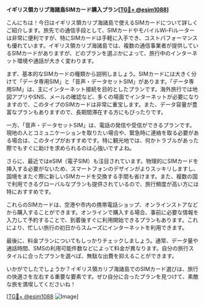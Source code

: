 **イギリス領カリブ海諸島SIMカード購入プラン[[TG💪+ @esim1088](https://t.me/s/esim1088)]**

こんにちは！今日はイギリス領カリブ海諸島で使えるSIMカードについて詳しくご紹介します。旅先での通信手段として、SIMカードやモバイルWi-Fiルーターは非常に便利ですが、特にSIMカードは手軽に入手でき、コストパフォーマンスも優れています。イギリス領カリブ海諸島では、複数の通信事業者が提供しているSIMカードがありますが、どのプランを選ぶかによって、旅行中のインターネット環境や通話が大きく変わります。

まず、基本的なSIMカードの種類から説明しましょう。SIMカードには大きく分けて「データ専用SIM」と「音声・データセットSIM」があります。「データ専用SIM」は、主にインターネット接続を目的としたプランです。海外旅行では地図アプリやSNS、メールの確認など、多くの場面でインターネットが必要になりますので、このタイプのSIMカードは非常に重宝します。また、データ容量が豊富なプランもありますので、長期間滞在する方にもぴったりです。

一方、「音声・データセットSIM」は、電話の発信や受信ができるプランです。現地の人とコミュニケーションを取りたい場合や、緊急時に連絡を取る必要がある場合は、このタイプがおすすめです。特に観光地では、何かトラブルがあった際でもすぐに助けを求められるのは心強いですよね。

さらに、最近ではeSIM（電子SIM）も注目されています。物理的にSIMカードを挿入する必要がないため、スマートフォンのデザインがよりスッキリしますし、国境をまたぐ際に新しいSIMカードを交換する手間も省けます。また、複数の国で利用できるグローバルなプランも提供されているので、旅行頻度が高い方には特におすすめです。

これらのSIMカードは、空港や市内の携帯電話ショップ、オンラインストアなどから購入することができます。オンラインで購入する場合、事前に必要な情報を入力して予約することで、到着後すぐに利用開始できるプランもあります。これにより、忙しい旅行の初日からスムーズにインターネットを利用できます。

最後に、料金プランについてもしっかりチェックしましょう。通常、データ量や通話時間、SMSの利用可能件数などによって料金が異なります。自分の旅行スタイルに合ったプランを選べば、無駄な出費を抑えることができます。

いかがでしたでしょうか？イギリス領カリブ海諸島でのSIMカード選びは、旅行の快適さを左右する重要な要素です。ぜひ自分に合ったプランを見つけて、素敵な旅を満喫してくださいね！

[[TG💪+ @esim1088](https://t.me/s/esim1088) ![Image](https://i.postimg.cc/Y0z9fWf4/image.png)]